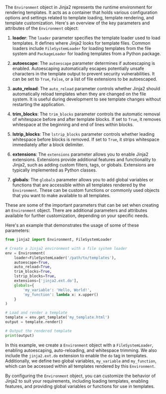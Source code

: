 The `Environment` object in Jinja2 represents the runtime environment for rendering templates. It acts as a container that holds various configuration options and settings related to template loading, template rendering, and template customization. Here's an overview of the key parameters and attributes of the `Environment` object:

1. **loader**: The `loader` parameter specifies the template loader used to load templates. It defines where Jinja2 looks for template files. Common loaders include `FileSystemLoader` for loading templates from the file system and `PackageLoader` for loading templates from a Python package.

2. **autoescape**: The `autoescape` parameter determines if autoescaping is enabled. Autoescaping automatically escapes potentially unsafe characters in the template output to prevent security vulnerabilities. It can be set to `True`, `False`, or a list of file extensions to be autoescaped.

3. **auto_reload**: The `auto_reload` parameter controls whether Jinja2 should automatically reload templates when they are changed on the file system. It is useful during development to see template changes without restarting the application.

4. **trim_blocks**: The `trim_blocks` parameter controls the automatic removal of whitespace before and after template blocks. If set to `True`, it removes whitespace at the beginning and end of lines within blocks.

5. **lstrip_blocks**: The `lstrip_blocks` parameter controls whether leading whitespace before blocks is removed. If set to `True`, it strips whitespace immediately after a block delimiter.

6. **extensions**: The `extensions` parameter allows you to enable Jinja2 extensions. Extensions provide additional features and functionality to Jinja2, such as adding custom filters, tags, or globals. Extensions are typically implemented as Python classes.

7. **globals**: The `globals` parameter allows you to add global variables or functions that are accessible within all templates rendered by the `Environment`. These can be custom functions or commonly used objects that you want to make available to all templates.

These are some of the important parameters that can be set when creating an `Environment` object. There are additional parameters and attributes available for further customization, depending on your specific needs.

Here's an example that demonstrates the usage of some of these parameters:

```python
from jinja2 import Environment, FileSystemLoader

# Create a Jinja2 environment with a file system loader
env = Environment(
    loader=FileSystemLoader('/path/to/templates'),
    autoescape=True,
    auto_reload=True,
    trim_blocks=True,
    lstrip_blocks=True,
    extensions=['jinja2.ext.do'],
    globals={
        'my_variable': 'Hello, World!',
        'my_function': lambda x: x.upper()
    }
)

# Load and render a template
template = env.get_template('my_template.html')
output = template.render()

# Output the rendered template
print(output)
```

In this example, we create a `Environment` object with a `FileSystemLoader`, enabling autoescaping, auto-reloading, and whitespace trimming. We also include the `jinja2.ext.do` extension to enable the `do` tag in templates. Additionally, we define two global variables, `my_variable` and `my_function`, which can be accessed within all templates rendered by this `Environment`.

By configuring the `Environment` object, you can customize the behavior of Jinja2 to suit your requirements, including loading templates, enabling features, and providing global variables or functions for use in templates.
